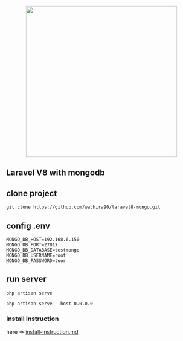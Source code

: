 <p align="center"><a href="https://laravel.com" target="_blank"><img src="https://raw.githubusercontent.com/laravel/art/master/logo-lockup/5%20SVG/2%20CMYK/1%20Full%20Color/laravel-logolockup-cmyk-red.svg" width="400"></a></p>

## Laravel V8 with mongodb

## clone project 
````
git clone https://github.com/wachira90/laravel8-mongo.git
````

## config .env 
````
MONGO_DB_HOST=192.168.6.150
MONGO_DB_PORT=27017
MONGO_DB_DATABASE=testmongo
MONGO_DB_USERNAME=root
MONGO_DB_PASSWORD=toor
````

## run server
````
php artisan serve 

php artisan serve --host 0.0.0.0
````

### install instruction

here => [install-instruction.md](https://github.com/wachira90/laravel8-mongo/blob/main/install-instruction.md
"install-instruction.md")


